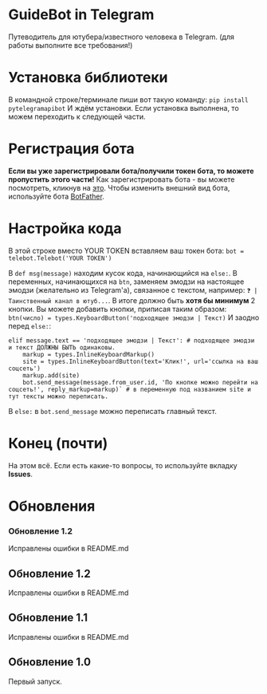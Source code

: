 # GuideBot in Telegram
 Путеводитель для ютубера/известного человека в Telegram. (для работы выполните все требования!)


# Установка библиотеки
В командной строке/терминале пиши вот такую команду: 
`pip install pytelegramapibot`
И ждём установки. Если установка выполнена, то можем переходить к следующей части.

# Регистрация бота
**Если вы уже зарегистрировали бота/получили токен бота, то можете пропустить этого части!**
Как зарегистрировать бота - вы можете посмотреть, кликнув на [это](https://habr.com/ru/articles/697052/).
Чтобы изменить внешний вид бота, используйте бота [BotFather](https://t.me/botfather).

# Настройка кода
В этой строке вместо YOUR TOKEN вставляем ваш токен бота:
`bot = telebot.Telebot('YOUR TOKEN')`

В `def msg(message)` находим кусок кода, начинающийся на `else:`. В переменных, начинающихся на `btn`, заменяем эмодзи на настоящее эмодзи (желательно из Telegram'а), связанное с текстом, например: `❓ | Таинственный канал в ютуб...`. 
В итоге должно быть **хотя бы минимум** 2 кнопки. Вы можете добавить кнопки, приписая таким образом:
`btn(число) = types.KeyboardButton('подходящее эмодзи | Текст)`
И заодно перед `else:`:
```
elif message.text == 'подходящее эмодзи | Текст': # подходящее эмодзи и текст ДОЛЖНЫ БЫТЬ одинаковы.
    markup = types.InlineKeyboardMarkup()
    site = types.InlineKeyboardButton(text='Клик!', url='ссылка на ваш соцсеть')
    markup.add(site)
    bot.send_message(message.from_user.id, 'По кнопке можно перейти на соцсеть!', reply_markup=markup)` # в переменную под названием site и тут тексты можно переписать.
```

В `else:` в `bot.send_message` можно переписать главный текст.

# Конец (почти)
На этом всё. Если есть какие-то вопросы, то используйте вкладку **Issues**.

# Обновления
### Обновление 1.2
Исправлены ошибки в README.md
## Обновление 1.2
Исправлены ошибки в README.md
## Обновление 1.1
Исправлены ошибки в README.md
## Обновление 1.0
Первый запуск.
